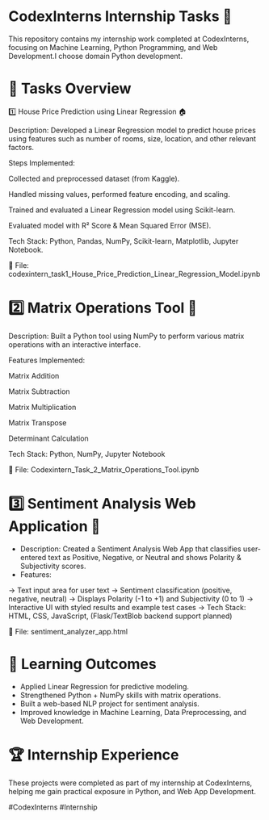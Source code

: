 # CodexInterns Internship Tasks 🚀

This repository contains my internship work completed at CodexInterns, focusing on Machine Learning, Python Programming, and Web Development.I choose domain Python development.

# 📌 Tasks Overview
1️⃣ House Price Prediction using Linear Regression 🏠

Description:
Developed a Linear Regression model to predict house prices using features such as number of rooms, size, location, and other relevant factors.

Steps Implemented:

Collected and preprocessed dataset (from Kaggle).

Handled missing values, performed feature encoding, and scaling.

Trained and evaluated a Linear Regression model using Scikit-learn.

Evaluated model with R² Score & Mean Squared Error (MSE).

Tech Stack: Python, Pandas, NumPy, Scikit-learn, Matplotlib, Jupyter Notebook.

📂 File: codexintern_task1_House_Price_Prediction_Linear_Regression_Model.ipynb

# 2️⃣ Matrix Operations Tool 🔢

Description:
Built a Python tool using NumPy to perform various matrix operations with an interactive interface.

Features Implemented:

Matrix Addition

Matrix Subtraction

Matrix Multiplication

Matrix Transpose

Determinant Calculation

Tech Stack: Python, NumPy, Jupyter Notebook

📂 File: Codexintern_Task_2_Matrix_Operations_Tool.ipynb

# 3️⃣ Sentiment Analysis Web Application 💬

- Description: Created a Sentiment Analysis Web App that classifies user-entered text as Positive, Negative, or Neutral and shows Polarity & Subjectivity scores.
- Features:

-> Text input area for user text
-> Sentiment classification (positive, negative, neutral)
-> Displays Polarity (-1 to +1) and Subjectivity (0 to 1)
-> Interactive UI with styled results and example test cases
-> Tech Stack: HTML, CSS, JavaScript, (Flask/TextBlob backend support planned)

📂 File: sentiment_analyzer_app.html


# 🎯 Learning Outcomes
- Applied Linear Regression for predictive modeling.
- Strengthened Python + NumPy skills with matrix operations.
- Built a web-based NLP project for sentiment analysis.
- Improved knowledge in Machine Learning, Data Preprocessing, and Web Development.

# 🏆 Internship Experience

These projects were completed as part of my internship at CodexInterns, helping me gain practical exposure in  Python, and Web App Development.

#CodexInterns #Internship
